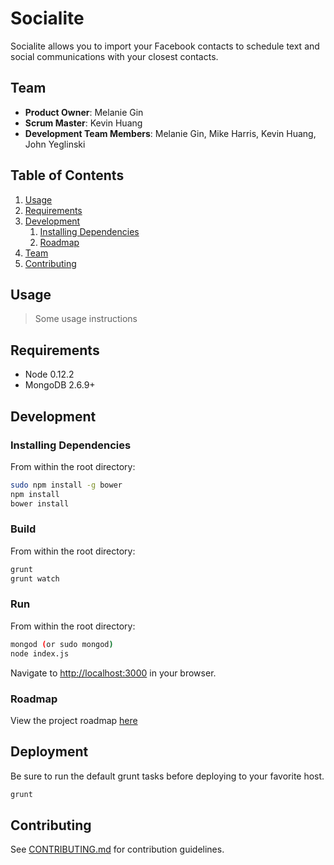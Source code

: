 # Socialite

Socialite allows you to import your Facebook contacts to schedule text and social communications with your closest contacts.

## Team

  - __Product Owner__: Melanie Gin
  - __Scrum Master__: Kevin Huang
  - __Development Team Members__: Melanie Gin, Mike Harris, Kevin Huang, John Yeglinski

## Table of Contents

1. [Usage](#Usage)
1. [Requirements](#requirements)
1. [Development](#development)
    1. [Installing Dependencies](#installing-dependencies)
    1. [Roadmap](#roadmap)
1. [Team](#team)
1. [Contributing](#contributing)

## Usage

> Some usage instructions

## Requirements

- Node 0.12.2
- MongoDB 2.6.9+

## Development

### Installing Dependencies

From within the root directory:

```sh
sudo npm install -g bower
npm install
bower install
```

### Build

From within the root directory:

```sh
grunt
grunt watch
```

### Run

From within the root directory:

```sh
mongod (or sudo mongod)
node index.js
```

Navigate to [http://localhost:3000](http://localhost:3000) in your browser.

### Roadmap

View the project roadmap [here](https://github.com/courageous-trapeze/courageous-trapeze/issues)

## Deployment

Be sure to run the default grunt tasks before deploying to your favorite host.

```sh
grunt
```


## Contributing

See [CONTRIBUTING.md](CONTRIBUTING.md) for contribution guidelines.

